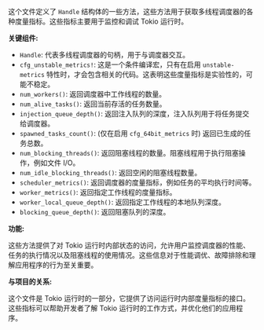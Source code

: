 这个文件定义了 `Handle` 结构体的一些方法，这些方法用于获取多线程调度器的各种度量指标。这些指标主要用于监控和调试 Tokio 运行时。

**关键组件:**

*   `Handle`:  代表多线程调度器的句柄，用于与调度器交互。
*   `cfg_unstable_metrics!`:  这是一个条件编译宏，只有在启用 `unstable-metrics` 特性时，才会包含相关的代码。这表明这些度量指标是实验性的，可能不稳定。
*   `num_workers()`:  返回调度器中工作线程的数量。
*   `num_alive_tasks()`:  返回当前存活的任务数量。
*   `injection_queue_depth()`:  返回注入队列的深度，注入队列用于将任务提交给调度器。
*   `spawned_tasks_count()`:  (仅在启用 `cfg_64bit_metrics` 时) 返回已生成的任务总数。
*   `num_blocking_threads()`:  返回阻塞线程的数量。阻塞线程用于执行阻塞操作，例如文件 I/O。
*   `num_idle_blocking_threads()`:  返回空闲的阻塞线程数量。
*   `scheduler_metrics()`:  返回调度器的度量指标，例如任务的平均执行时间等。
*   `worker_metrics()`:  返回指定工作线程的度量指标。
*   `worker_local_queue_depth()`:  返回指定工作线程的本地队列深度。
*   `blocking_queue_depth()`:  返回阻塞队列的深度。

**功能:**

这些方法提供了对 Tokio 运行时内部状态的访问，允许用户监控调度器的性能、任务的执行情况以及阻塞线程的使用情况。这些信息对于性能调优、故障排除和理解应用程序的行为至关重要。

**与项目的关系:**

这个文件是 Tokio 运行时的一部分，它提供了访问运行时内部度量指标的接口。这些指标可以帮助开发者了解 Tokio 运行时的工作方式，并优化他们的应用程序。
